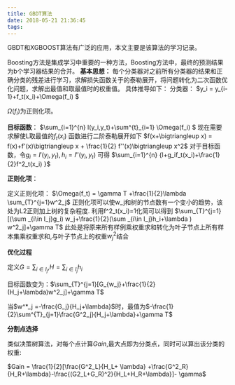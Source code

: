 ```yaml
---
title: GBDT算法
date: 2018-05-21 21:36:45
tags:
---
```




GBDT和XGBOOST算法有广泛的应用，本文主要是该算法的学习记录。

<!-- more -->

Boosting方法是集成学习中重要的一种方法，Boosting方法中，最终的预测结果为b个学习器结果的合并。
**基本思想：**
每个分类器对之前所有分类器的结果和正确分类的残差进行学习，求解损失函数关于的泰勒展开，将问题转化为二次函数优化问题，求解出最值和取最值时的权重值。
具体推导如下：
分类器：
$y_i = y_{i-1}+f_t(x_i)+\Omega(f_i) $

$\Omega(f_i)$为正则化项。 

**目标函数**：
$\sum_{i=1}^{n} l(y_i,y_t)+\sum^{t}_{i=1} \Omega(f_i) $
现在需要求解使L取最值的$f_t(x_i)$
函数进行二阶泰勒展开如下
$f(x+\bigtriangleup x) = f(x)+f'(x)\bigtriangleup x + \frac{1}{2} f''(x)\bigtriangleup  x^2$
对于目标函数，令$g_i = l'(y_i,y_t),h_i = l''(y_i,y_t)$
可得
$\sum_{i=1}^{n} {l+g_if_t(x_i)+\frac{1}{2}f^2_t(x_i) }$

**正则化项**：

定义正则化项：
$\Omega(f_t) = \gamma T +\frac{1}{2}\lambda \sum_{T}^{j=1}w^2_j$
正则化项可以使w_j和树的节点数有一个变小的趋势，该处为L2正则加上树的复杂程度.
利用f^2_t(x_i)=1化简可以得到
$\sum_{T}^{j=1}[(\sum _{i\in I_j}g_i) w_j+\frac{1}{2}(\sum _{i\in I_j}h_i+\lambda ) w^2_j]+\gamma T$
此处是将原来所有样例乘权重求和转化为叶子节点上所有样本集乘权重求和,与叶子节点上的权重$w^2_j$结合

**优化过程**

定义$G=\sum _{i\in I_j}$,$H=\sum _{i\in I_j}h_i$

目标函数变为：$\sum_{T}^{j=1}[G_{w_j}+\frac{1}{2}(H_j+\lambda)w^2_j]+\gamma T$

当$w^*_j =-\frac{G_j}{H_j+\lambda}$时，最值为$-\frac{1}{2}\sum^{T}_{j=1}\frac{G^2_j}{H_j+\lambda}+\gamma T$

**分割点选择**

类似决策树算法，对每个点计算$Gain$,最大点即为分类点，同时可以算出该分类的权重:

$Gain = \frac{1}{2}[\frac{G^2_L}{H_L+ \lambda} +\frac{G^2_R}{H_R+\lambda}-\frac{(G2_L+G_R)^2}{H_L+H_R+\lambda}]- \gamma$


